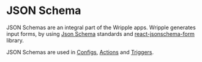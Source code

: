 # JSON Schema

JSON Schemas are an integral part of the Wripple apps. Wripple generates input forms, by using [Json Schema](https://json-schema.org/) standards and [react-jsonschema-form](https://github.com/rjsf-team/react-jsonschema-form) library. 

JSON Schemas are used in [Configs](/developers/implementation/configs), [Actions](/developers/implementation/actions) and [Triggers](/developers/implementation/triggers).